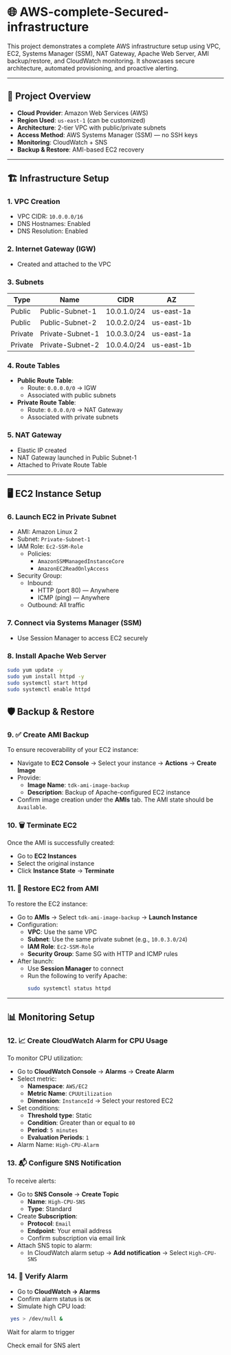 # 🌐 AWS-complete-Secured-infrastructure

This project demonstrates a complete AWS infrastructure setup using VPC, EC2, Systems Manager (SSM), NAT Gateway, Apache Web Server, AMI backup/restore, and CloudWatch monitoring. It showcases secure architecture, automated provisioning, and proactive alerting.

---

## 📁 Project Overview

- **Cloud Provider**: Amazon Web Services (AWS)
- **Region Used**: `us-east-1` (can be customized)
- **Architecture**: 2-tier VPC with public/private subnets
- **Access Method**: AWS Systems Manager (SSM) — no SSH keys
- **Monitoring**: CloudWatch + SNS
- **Backup & Restore**: AMI-based EC2 recovery

---

## 🏗️ Infrastructure Setup

### 1. VPC Creation
- VPC CIDR: `10.0.0.0/16`
- DNS Hostnames: Enabled
- DNS Resolution: Enabled

### 2. Internet Gateway (IGW)
- Created and attached to the VPC

### 3. Subnets
| Type     | Name                        | CIDR         | AZ           |
|----------|-----------------------------|--------------|--------------|
| Public   | Public-Subnet-1             | 10.0.1.0/24  | us-east-1a   |
| Public   | Public-Subnet-2             | 10.0.2.0/24  | us-east-1b   |
| Private  | Private-Subnet-1            | 10.0.3.0/24  | us-east-1a   |
| Private  | Private-Subnet-2            | 10.0.4.0/24  | us-east-1b   |

### 4. Route Tables
- **Public Route Table**:
  - Route: `0.0.0.0/0` → IGW
  - Associated with public subnets
- **Private Route Table**:
  - Route: `0.0.0.0/0` → NAT Gateway
  - Associated with private subnets

### 5. NAT Gateway
- Elastic IP created
- NAT Gateway launched in Public Subnet-1
- Attached to Private Route Table

---

## 🖥️ EC2 Instance Setup

### 6. Launch EC2 in Private Subnet
- AMI: Amazon Linux 2
- Subnet: `Private-Subnet-1`
- IAM Role: `Ec2-SSM-Role`
  - Policies:
    - `AmazonSSMManagedInstanceCore`
    - `AmazonEC2ReadOnlyAccess`
- Security Group:
  - Inbound:
    - HTTP (port 80) — Anywhere
    - ICMP (ping) — Anywhere
  - Outbound: All traffic

### 7. Connect via Systems Manager (SSM)
- Use Session Manager to access EC2 securely

### 8. Install Apache Web Server
```bash
sudo yum update -y
sudo yum install httpd -y
sudo systemctl start httpd
sudo systemctl enable httpd
```
## 🛡️ Backup & Restore

### 9. ✅ Create AMI Backup
To ensure recoverability of your EC2 instance:

- Navigate to **EC2 Console** → Select your instance → **Actions** → **Create Image**
- Provide:
  - **Image Name**: `tdk-ami-image-backup`
  - **Description**: Backup of Apache-configured EC2 instance
- Confirm image creation under the **AMIs** tab. The AMI state should be `Available`.

### 10. 🗑️ Terminate EC2
Once the AMI is successfully created:

- Go to **EC2 Instances**
- Select the original instance
- Click **Instance State** → **Terminate**

### 11. 🔁 Restore EC2 from AMI
To restore the EC2 instance:

- Go to **AMIs** → Select `tdk-ami-image-backup` → **Launch Instance**
- Configuration:
  - **VPC**: Use the same VPC
  - **Subnet**: Use the same private subnet (e.g., `10.0.3.0/24`)
  - **IAM Role**: `Ec2-SSM-Role`
  - **Security Group**: Same SG with HTTP and ICMP rules
- After launch:
  - Use **Session Manager** to connect
  - Run the following to verify Apache:
    ```bash
    sudo systemctl status httpd
    ```

---

## 📊 Monitoring Setup

### 12. 📈 Create CloudWatch Alarm for CPU Usage
To monitor CPU utilization:

- Go to **CloudWatch Console** → **Alarms** → **Create Alarm**
- Select metric:
  - **Namespace**: `AWS/EC2`
  - **Metric Name**: `CPUUtilization`
  - **Dimension**: `InstanceId` → Select your restored EC2
- Set conditions:
  - **Threshold type**: Static
  - **Condition**: Greater than or equal to `80`
  - **Period**: `5 minutes`
  - **Evaluation Periods**: `1`
- Alarm Name: `High-CPU-Alarm`

### 13. 📬 Configure SNS Notification
To receive alerts:

- Go to **SNS Console** → **Create Topic**
  - **Name**: `High-CPU-SNS`
  - **Type**: Standard
- Create **Subscription**:
  - **Protocol**: `Email`
  - **Endpoint**: Your email address
  - Confirm subscription via email link
- Attach SNS topic to alarm:
  - In CloudWatch alarm setup → **Add notification** → Select `High-CPU-SNS`

### 14. 🧪 Verify Alarm
- Go to **CloudWatch → Alarms**
- Confirm alarm status is `OK`
- Simulate high CPU load:

 ```bash
  yes > /dev/null &
```
Wait for alarm to trigger

Check email for SNS alert
